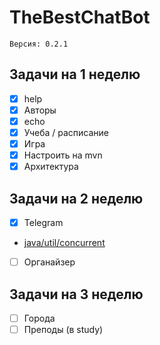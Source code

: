 ﻿# TheBestChatBot
    Версия: 0.2.1
## Задачи на 1 неделю
- [x] help
- [x] Авторы
- [x] echo
- [x] Учеба / расписание
- [x] Игра
- [x] Настроить на mvn
- [x] Архитектура
## Задачи на 2 неделю
- [x] Telegram
* [java/util/concurrent](https://docs.oracle.com/javase/7/docs/api/java/util/concurrent/package-summary.html)
- [ ] Органайзер
## Задачи на 3 неделю
- [ ] Города
- [ ] Преподы (в study)
